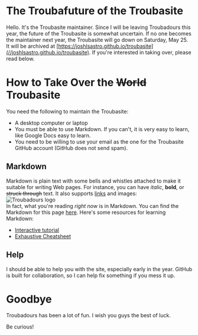 # The Troubafuture of the Troubasite

Hello. It's the Troubasite maintainer. Since I will be leaving Troubadours this year, the future of the Troubasite is somewhat uncertain. If no one becomes the maintainer next year, the Troubasite will go down on Saturday, May 25. It will be archived at [https://joshlsastro.github.io/troubasite](//joshlsastro.github.io/troubasite). If you're interested in taking over, please read below. 

# How to Take Over the ~~World~~ Troubasite

You need the following to maintain the Troubasite:  
* A desktop computer or laptop
* You must be able to use Markdown. If you can't, it is very easy to learn, like Google Docs easy to learn. 
* You need to be willing to use your email as the one for the Troubasite GitHub account (GitHub does not send spam). 

## Markdown

Markdown is plain text with some bells and whistles attached to make it suitable for writing Web pages. For instance, you can have *italic*, **bold**, or ~~struck through~~ text. It also supports [links](declaration_of_independence.md) and images:  
![Troubadours logo](favicon.ico)  
In fact, what you're reading *right now* is in Markdown. You can find the Markdown for this page [here](https://raw.githubusercontent.com/troubasite/troubasite.github.io/master/troubasite_future.md). Here's some resources for learning Markdown:

* [Interactive tutorial](https://commonmark.org/help/tutorial/)
* [Exhaustive Cheatsheet](https://github.com/adam-p/markdown-here/wiki/Markdown-Cheatsheet)


## Help

I should be able to help you with the site, especially early in the year. GitHub is built for collaboration, so I can help fix something if you mess it up. 

# Goodbye

Troubadours has been a lot of fun. I wish you guys the best of luck. 

Be curious!
